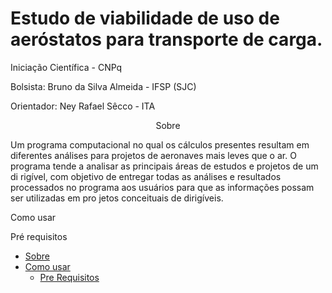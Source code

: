 # Estudo de viabilidade de uso de aeróstatos para transporte de carga.

Iniciação Científica - CNPq

Bolsista: Bruno da Silva Almeida - IFSP (SJC)  
<p> Orientador: Ney Rafael Sêcco - ITA </p>

<p align="center">Sobre </p>

<p>Um programa computacional no qual os cálculos presentes resultam em diferentes
análises para projetos de aeronaves mais leves que o ar.
O programa tende a analisar as principais áreas de estudos e projetos de um di
rigível, com objetivo de entregar todas as análises e resultados processados 
no programa aos usuários para que as informações possam ser utilizadas em pro
jetos conceituais de dirigíveis.</p>

<p id="como-usar">Como usar </p>

<p id="pre-equisitos">Pré requisitos</p>

<!--ts-->

   * [Sobre](#Sobre)
   * [Como usar](#como-usar)
      * [Pre Requisitos](#pre-requisitos)
      
<!--te-->
